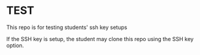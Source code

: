 # TEST
This repo is for testing students' ssh key setups 

If the SSH key is setup, the student may clone this repo using the SSH key option. 
